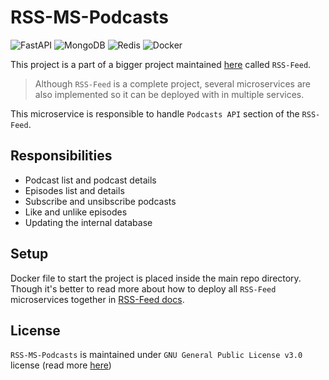 # RSS-MS-Podcasts

![FastAPI](https://img.shields.io/badge/FastAPI-005571?style=for-the-badge&logo=fastapi)
![MongoDB](https://img.shields.io/badge/MongoDB-%234ea94b.svg?style=for-the-badge&logo=mongodb&logoColor=white)
![Redis](https://img.shields.io/badge/redis-%23DD0031.svg?style=for-the-badge&logo=redis&logoColor=white)
![Docker](https://img.shields.io/badge/docker-%230db7ed.svg?style=for-the-badge&logo=docker&logoColor=white)


This project is a part of a bigger project maintained [here](https://github.com/Ramin-RX7/RSS-Feed) called `RSS-Feed`.

> Although `RSS-Feed` is a complete project, several microservices are also implemented so it can be deployed with in multiple services.

This microservice is responsible to handle `Podcasts API` section of the `RSS-Feed`.



## Responsibilities

- Podcast list and podcast details
- Episodes list and details
- Subscribe and unsibscribe podcasts
- Like and unlike episodes
- Updating the internal database



## Setup

Docker file to start the project is placed inside the main repo directory. Though it's better to read more about how to deploy all `RSS-Feed` microservices together in [RSS-Feed docs](https://github.com/Ramin-RX7/RSS-Feed/tree/develop/docs/microservices/microservices.md).



## License

`RSS-MS-Podcasts` is maintained under `GNU General Public License v3.0` license (read more [here](/LICENSE))
